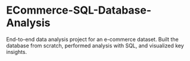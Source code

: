 # ECommerce-SQL-Database-Analysis
End-to-end data analysis project for an e-commerce dataset. Built the database from scratch, performed analysis with SQL, and visualized key insights.
